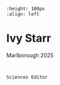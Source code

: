 ```{image} ivyStarr.jpeg
:height: 100px
:align: left
```

# Ivy Starr

Marlborough 2025

``` {margin}

```

```{margin} Positions

Sciences Editor

```